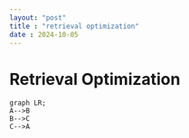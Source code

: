 ```yaml
---
layout: "post"
title : "retrieval optimization"
date : 2024-10-05
---
```

# Retrieval Optimization

```mermaid
graph LR;
A-->B
B-->C
C-->A

```
